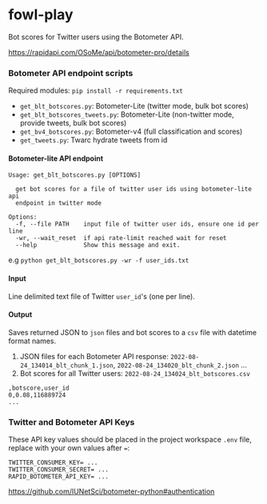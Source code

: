 # fowl-play
Bot scores for Twitter users using the Botometer API.

https://rapidapi.com/OSoMe/api/botometer-pro/details

### Botometer API endpoint scripts

Required modules: `pip install -r requirements.txt`

- `get_blt_botscores.py`: Botometer-Lite (twitter mode, bulk bot scores)
- `get_blt_botscores_tweets.py`: Botometer-Lite (non-twitter mode, provide tweets, bulk bot scores)
- `get_bv4_botscores.py`: Botometer-v4 (full classification and scores)
- `get_tweets.py`: Twarc hydrate tweets from id

#### Botometer-lite API endpoint

```
Usage: get_blt_botscores.py [OPTIONS]

  get bot scores for a file of twitter user ids using botometer-lite api
  endpoint in twitter mode

Options:
  -f, --file PATH    input file of twitter user ids, ensure one id per line
  -wr, --wait_reset  if api rate-limit reached wait for reset
  --help             Show this message and exit.
```

e.g `python get_blt_botscores.py -wr -f user_ids.txt`

#### Input

Line delimited text file of Twitter `user_id`'s (one per line).

#### Output

Saves returned JSON to `json` files and bot scores to a `csv` file with datetime format names.

1. JSON files for each Botometer API response: `2022-08-24_134014_blt_chunk_1.json`, `2022-08-24_134020_blt_chunk_2.json` ...
2. Bot scores for all Twitter users: `2022-08-24_134024_blt_botscores.csv`
```
,botscore,user_id
0,0.08,116889724
...
```

### Twitter and Botometer API Keys

These API key values should be placed in the project workspace `.env` file, replace with your own values after `=`:

```
TWITTER_CONSUMER_KEY= ...
TWITTER_CONSUMER_SECRET= ...
RAPID_BOTOMETER_API_KEY= ...
```

https://github.com/IUNetSci/botometer-python#authentication

